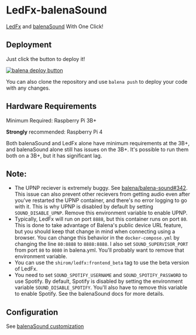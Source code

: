 # LedFx-balenaSound
[LedFx](https://github.com/LedFx/LedFx) and [balenaSound](https://github.com/balenalabs/balena-sound) With One Click!

## Deployment

Just click the button to deploy it!

[![balena deploy button](https://www.balena.io/deploy.svg)](https://dashboard.balena-cloud.com/deploy?repoUrl=https://github.com/ShiromMakkad/LedFx-balenaSound)

You can also clone the repository and use `balena push` to deploy your code with any changes. 

## Hardware Requirements

Minimum Required: Raspberry Pi 3B+

**Strongly** recommended: Raspberry Pi 4

Both balenaSound and LedFx alone have minimum requirements at the 3B+, and balenaSound alone still has issues on the 3B+. It's possible to run them both on a 3B+, but it has significant lag. 

## Note:

- The UPNP reciever is extremely buggy. See [balena/balena-sound#342](https://github.com/balenalabs/balena-sound/issues/342). This issue can also prevent other recievers from getting audio even after you've restarted the UPNP container, and there's no error logging to go with it. This is why UPNP is disabled by default by setting `SOUND_DISABLE_UPNP`. Remove this environment variable to enable UPNP. 
- Typically, LedFx will run on port `8888`, but this container runs on port `80`. This is done to take advantage of Balena's public device URL feature, but you should keep that change in mind when connecting using a browser. You can change this behavior in the `docker-compose.yml` by changing the line `80:8888` to `8888:8888`. I also set `SOUND_SUPERVISOR_PORT` from port `80` to `8080` in balena.yml. You'll probably want to remove that environment variable. 
- You can use the `shirom/ledfx:frontend_beta` tag to use the beta version of LedFx. 
- You need to set `SOUND_SPOTIFY_USERNAME` and `SOUND_SPOTIFY_PASSWORD` to use Spotify. By default, Spotify is disabled by setting the environment variable `SOUND_DISABLE_SPOTIFY`. You'll also have to remove this variable to enable Spotify. See the balenaSound docs for more details. 

## Configuration

See [balenaSound customization](https://sound.balenalabs.io/docs/customization)
